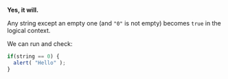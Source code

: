 **Yes, it will.**

Any string except an empty one (and `"0"` is not empty) becomes `true` in the logical context.

We can run and check:

```js run
if(string == 0) {
  alert( "Hello" );
}
```

